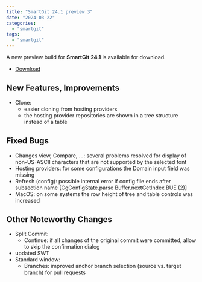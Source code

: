 ```yaml
---
title: "SmartGit 24.1 preview 3"
date: "2024-03-22"
categories: 
  - "smartgit"
tags: 
  - "smartgit"
---
```


A new preview build for **SmartGit 24.1** is available for download.

- [Download](https://www.syntevo.com/smartgit/preview)

## New Features, Improvements
- Clone:
	- easier cloning from hosting providers
	- the hosting provider repositories are shown in a tree structure instead of a table

## Fixed Bugs
- Changes view, Compare, ...: several problems resolved for display of non-US-ASCII characters that are not supported by the selected font
- Hosting providers: for some configurations the Domain input field was missing
- Refresh (config): possible internal error if config file ends after subsection name [CgConfigState.parse Buffer.nextGetIndex BUE (2)]
- MacOS: on some systems the row height of tree and table controls was increased

## Other Noteworthy Changes
- Split Commit:
	- Continue: if all changes of the original commit were committed, allow to skip the confirmation dialog
- updated SWT
- Standard window:
	- Branches: improved anchor branch selection (source vs. target branch) for pull requests
